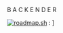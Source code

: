 B A C K E N D E R

<a href="https://roadmap.sh"><img src="https://roadmap.sh/card/wide/665bad09b998f3b3c73cbb8e?variant=dark&roadmaps=python%2Cjavascript%2Cjava%2Clinux" alt="roadmap.sh"/></a>
: ]
